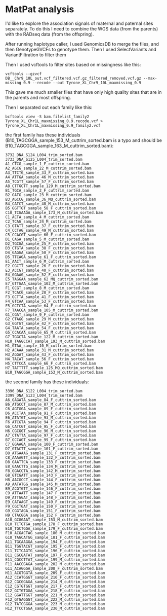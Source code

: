 # MatPat analysis

I'd like to explore the association signals of maternal and paternal sites separately. To do this I need to combine the WGS data (from the parents) with the RADseq data (from the offspring).

After running haplotype caller, I used GenomicsDB to merge the files, and then GenotypeGVCFs to genotype them. Then I used SelectVariants and VariantFiltration to filter them

Then I used vcftools to filter sites based on missingness like this:

```
vcftools --gzvcf DB__Chr9_10L_out.vcf_filtered.vcf.gz_filtered_removed.vcf.gz --max-missing 0.9 --recode --out Tyrone_XL_Chr9_10L_maxmissing_0.9
```

This gave me much smaller files that have only high quality sites that are in the parents and most offspring.

Then I separated out each family like this:
```
bcftools view -S bam.filelist_family2 Tyrone_XL_Chr1L_maxmissing_0.9.recode.vcf > Tyrone_XL_Chr1L_maxmissing_0.9_family2.vcf
```
the first family has these individuals (B10_TAGCGGA_sample_153_M_cuttrim_sorted.bam is a typo and should be B10_TAGCGGA_sample_163_M_cuttrim_sorted.bam):
```
3732_DNA_S124_L004_trim_sorted.bam
3733_DNA_S125_L004_trim_sorted.bam
A1_CTCG_sample_1_F_cuttrim_sorted.bam
A2_AGCG_sample_22_M_cuttrim_sorted.bam
A3_TTCTG_sample_33_F_cuttrim_sorted.bam
A4_ATTGA_sample_46_M_cuttrim_sorted.bam
A5_TCGTT_sample_57_F_cuttrim_sorted.bam
A8_CTTGCTT_sample_129_M_cuttrim_sorted.bam
B1_TGCA_sample_2_F_cuttrim_sorted.bam
B2_GATG_sample_23_M_cuttrim_sorted.bam
B3_AGCCG_sample_36_MQ_cuttrim_sorted.bam
B4_CATCT_sample_48_M_cuttrim_sorted.bam
B5_GGTTGT_sample_58_F_cuttrim_sorted.bam
C10_TCGAAGA_sample_173_M_cuttrim_sorted.bam
C1_ACTA_sample_4_M_cuttrim_sorted.bam
C2_TCAG_sample_24_M_cuttrim_sorted.bam
C3_GTATT_sample_37_F_cuttrim_sorted.bam
C4_CCTAG_sample_49_M_cuttrim_sorted.bam
C5_CCACGT_sample_60_F_cuttrim_sorted.bam
D1_CAGA_sample_5_M_cuttrim_sorted.bam
D2_TGCGA_sample_25_F_cuttrim_sorted.bam
D3_CTGTA_sample_38_F_cuttrim_sorted.bam
D4_GAGGA_sample_50_F_cuttrim_sorted.bam
D5_TTCAGA_sample_61_F_cuttrim_sorted.bam
E1_AACT_sample_6_M_cuttrim_sorted.bam
E2_CGCTT_sample_26_F_cuttrim_sorted.bam
E3_ACCGT_sample_40_F_cuttrim_sorted.bam
E4_GGAAG_sample_52_F_cuttrim_sorted.bam
E5_TAGGAA_sample_62_MQ_cuttrim_sorted.bam
E7_GTTGAA_sample_102_M_cuttrim_sorted.bam
F1_GCGT_sample_8_M_cuttrim_sorted.bam
F2_TCACG_sample_28_F_cuttrim_sorted.bam
F3_GCTTA_sample_41_F_cuttrim_sorted.bam
F4_GTCAA_sample_53_F_cuttrim_sorted.bam
F5_GCTCTA_sample_64_F_cuttrim_sorted.bam
F7_TAACGA_sample_105_M_cuttrim_sorted.bam
G1_CGAT_sample_9_F_cuttrim_sorted.bam
G2_CTAGG_sample_29_M_cuttrim_sorted.bam
G3_GGTGT_sample_42_F_cuttrim_sorted.bam
G4_TAATA_sample_54_F_cuttrim_sorted.bam
G5_CCACAA_sample_65_M_cuttrim_sorted.bam
G7_TGGCTA_sample_122_M_cuttrim_sorted.bam
H10_TAGGCCAT_sample_193_M_cuttrim_sorted.bam
H1_GTAA_sample_10_M_cuttrim_sorted.bam
H2_ACAAA_sample_31_M_cuttrim_sorted.bam
H3_AGGAT_sample_43_F_cuttrim_sorted.bam
H4_TACAT_sample_56_F_cuttrim_sorted.bam
H5_CTTCCA_sample_66_F_cuttrim_sorted.bam
H7_TATTTTT_sample_125_MQ_cuttrim_sorted.bam
B10_TAGCGGA_sample_153_M_cuttrim_sorted.bam
```
the second family has these individuals:
```
3396_DNA_S122_L004_trim_sorted.bam
3399_DNA_S123_L004_trim_sorted.bam
A6_GAGATA_sample_84_F_cuttrim_sorted.bam
B6_ATGCCT_sample_87_M_cuttrim_sorted.bam
C6_AGTGGA_sample_89_F_cuttrim_sorted.bam
D6_ACCTAA_sample_91_F_cuttrim_sorted.bam
E6_ATATGT_sample_93_M_cuttrim_sorted.bam
F6_ATCGTA_sample_94_F_cuttrim_sorted.bam
G6_CATCGT_sample_95_F_cuttrim_sorted.bam
H6_CGCGGT_sample_96_M_cuttrim_sorted.bam
A7_CTATTA_sample_97_F_cuttrim_sorted.bam
B7_GCCAGT_sample_99_F_cuttrim_sorted.bam
C7_GGAAGA_sample_100_F_cuttrim_sorted.bam
D7_GTACTT_sample_101_F_cuttrim_sorted.bam
B8_ATGAAAG_sample_131_F_cuttrim_sorted.bam
C8_AAAAGTT_sample_132_F_cuttrim_sorted.bam
D8_GAATTCA_sample_133_F_cuttrim_sorted.bam
E8_GAACTTG_sample_134_M_cuttrim_sorted.bam
F8_GGACCTA_sample_142_M_cuttrim_sorted.bam
G8_GTCGATT_sample_143_F_cuttrim_sorted.bam
H8_AACGCCT_sample_144_F_cuttrim_sorted.bam
A9_AATATGG_sample_145_M_cuttrim_sorted.bam
B9_ACGTGTT_sample_146_F_cuttrim_sorted.bam
C9_ATTAATT_sample_147_F_cuttrim_sorted.bam
D9_ATTGGAT_sample_148_F_cuttrim_sorted.bam
E9_CATAAGT_sample_149_F_cuttrim_sorted.bam
F9_CGCTGAT_sample_150_F_cuttrim_sorted.bam
G9_CGGTAGA_sample_151_F_cuttrim_sorted.bam
H9_CTACGGA_sample_152_F_cuttrim_sorted.bam
A10_GCGGAAT_sample_153_M_cuttrim_sorted.bam
D10_TCTGTGA_sample_178_F_cuttrim_sorted.bam
E10_TGCTGGA_sample_179_F_cuttrim_sorted.bam
F10_ACGACTAG_sample_180_M_cuttrim_sorted.bam
G10_TAGCATGG_sample_181_F_cuttrim_sorted.bam
A11_TGCAAGGA_sample_194_F_cuttrim_sorted.bam
B11_TGGTACGT_sample_195_F_cuttrim_sorted.bam
C11_TCTCAGTG_sample_196_F_cuttrim_sorted.bam
D11_CGCGATAT_sample_197_F_cuttrim_sorted.bam
E11_CGCCTTAT_sample_199_M_cuttrim_sorted.bam
F11_AACCGAGA_sample_202_M_cuttrim_sorted.bam
G11_ACAGGGA_sample_208_F_cuttrim_sorted.bam
H11_ACGTGGTA_sample_209_F_cuttrim_sorted.bam
A12_CCATGGGT_sample_210_F_cuttrim_sorted.bam
B12_CGCGGAGA_sample_214_M_cuttrim_sorted.bam
C12_CGTGTGGT_sample_217_F_cuttrim_sorted.bam
D12_GCTGTGGA_sample_218_F_cuttrim_sorted.bam
E12_GGATTGGT_sample_221_M_cuttrim_sorted.bam
F12_GTGAGGGT_sample_222_M_cuttrim_sorted.bam
G12_TATCGGGA_sample_223_M_cuttrim_sorted.bam
H12_TTCCTGGA_sample_230_M_cuttrim_sorted.bam
```
